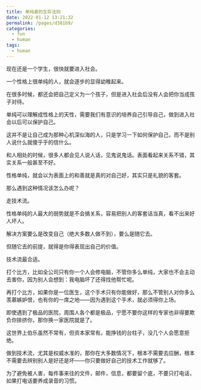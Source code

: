 ```yaml
---
title: 单纯者的生存法则
date: 2022-01-12 13:21:32
permalink: /pages/d381b9/
categories:
  - fun
  - human
tags:
  - human
---
```




现在还是一个学生，很快就要进入社会。

一个性格上很单纯的人，就会逐步的显得幼稚起来。

在很多时候，都还会把自己定义为一个孩子，但是进入社会后没有人会把你当成孩子对待。

单纯可以理解成性格上的天性，需要我们有意识的培养自己引导自己，做到进入社会以后可以保护自己。

这并不是让自己成为那种心机深似海的人，只是学习一下如何保护自己，而不是别人说什么就傻乎乎的信什么。

和人相处的时候，很多人都会见人说人话，见鬼说鬼话。表面看起来关系不错，其实关系一般甚至不好。

性格单纯，就会以为表面上的和善就是真的对自己好，其实只是礼貌的客套。

那么遇到这种情况该怎么办呢？

走技术流。

性格单纯的人最大的弱势就是不会搞关系，容易把别人的客套话当真，看不出来好人坏人。

解决方案要么是改变自己（绝大多数人做不到），要么是随它去。

但随它去的前提，就得是你得表现出自己的价值。

技术流最合适。

打个比方，比如全公司只有你一个人会修电脑，不管你多么单纯，大家也不会主动去害你，因为别人会想到：我电脑坏了还得找他帮忙呢。

再打个比方，如果你是一位医生，这个手术只有你能做好，那么不管别人对你多么羡慕嫉妒恨，也有你的一席之地——因为遇到这个手术，就必须得你上场。

即使遇到了极品的医院，周围人各个都是极品，宁愿不要你这样的专家也非得要欺负你排挤你，那你换一家医院就是了。

这世界上伯乐虽然不常有，但资本家常有。能挣钱的台柱子，没几个人会愿意拒绝。

做到技术流，尤其是权威水准的，那你在大多数情况下，根本不需要去应酬，根本不需要去辨别别人是好还是坏——你只要做好自己的技术工作就够了。

为了避免被人害，每件事来往的文件，邮件，信息，都要留个底，不要只打电话，如果打电话要养成录音的习惯。

